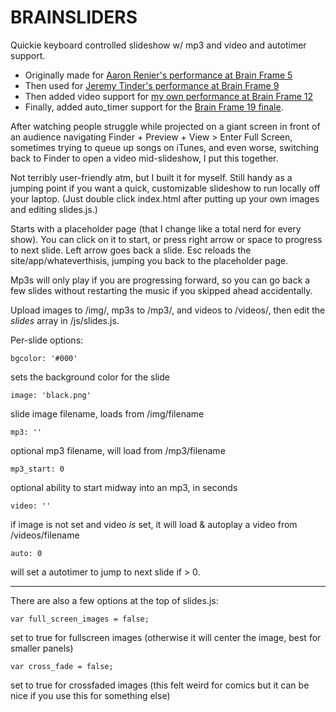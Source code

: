 BRAINSLIDERS
============

Quickie keyboard controlled slideshow w/ mp3 and video and autotimer support.

- Originally made for [Aaron Renier's performance at Brain Frame 5][bf5]
- Then used for [Jeremy Tinder's performance at Brain Frame 9][bf9]
- Then added video support for [my own performance at Brain Frame 12][bf12]
- Finally, added auto_timer support for the [Brain Frame 19 finale][bf19].

After watching people struggle while projected on a giant screen in front of an audience navigating Finder + Preview + View > Enter Full Screen, sometimes trying to queue up songs on iTunes, and even worse, switching back to Finder to open a video mid-slideshow, I put this together.

Not terribly user-friendly atm, but I built it for myself. Still handy as a jumping point if you want a quick, customizable slideshow to run locally off your laptop. (Just double click index.html after putting up your own images and editing slides.js.)

Starts with a placeholder page (that I change like a total nerd for every show). You can click on it to start, or press right arrow or space to progress to next slide. Left arrow goes back a slide. Esc reloads the site/app/whateverthisis, jumping you back to the placeholder page.

Mp3s will only play if you are progressing forward, so you can go back a few slides without restarting the music if you skipped ahead accidentally.

Upload images to /img/, mp3s to /mp3/, and videos to /videos/, then edit the *slides* array in /js/slides.js.

Per-slide options:

	bgcolor: '#000'

sets the background color for the slide

	image: 'black.png'

slide image filename, loads from /img/filename

	mp3: ''

optional mp3 filename, will load from /mp3/filename

	mp3_start: 0

optional ability to start midway into an mp3, in seconds

	video: ''

if image is not set and video *is* set, it will load & autoplay a video from /videos/filename

	auto: 0

will set a autotimer to jump to next slide if > 0.

<hr>

There are also a few options at the top of slides.js:

	var full_screen_images = false;

set to true for fullscreen images (otherwise it will center the image, best for smaller panels)

	var cross_fade = false;

set to true for crossfaded images (this felt weird for comics but it can be nice if you use this for something else)


[bf5]: http://brainframe.tumblr.com/post/21352024784/aaron-renier-in-full-tomato-head-reads-his-comic
[bf9]: http://brainframe.tumblr.com/post/38761990582/jeremy-tinder-was-physically-absent-last-brain
[bf12]: http://brainframe.tumblr.com/post/53279413574/nate-beaty-debuted-chapter-three-of-liberty-crew
[bf19]: http://brainframe.tumblr.com/post/93119677383/announcing-the-poster-for-brain-frame-19-3rd